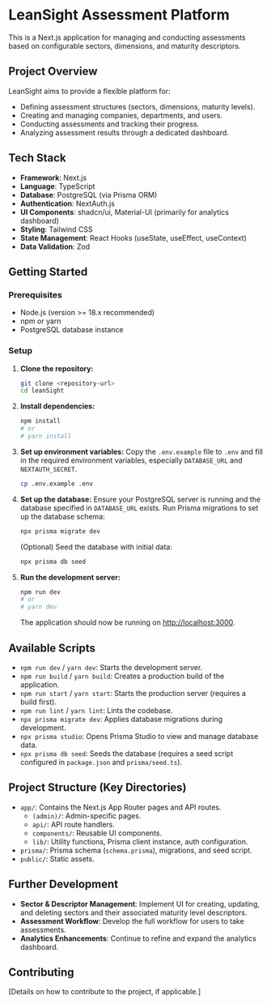 # LeanSight Assessment Platform

This is a Next.js application for managing and conducting assessments based on configurable sectors, dimensions, and maturity descriptors.

## Project Overview

LeanSight aims to provide a flexible platform for:
- Defining assessment structures (sectors, dimensions, maturity levels).
- Creating and managing companies, departments, and users.
- Conducting assessments and tracking their progress.
- Analyzing assessment results through a dedicated dashboard.

## Tech Stack

- **Framework**: Next.js
- **Language**: TypeScript
- **Database**: PostgreSQL (via Prisma ORM)
- **Authentication**: NextAuth.js
- **UI Components**: shadcn/ui, Material-UI (primarily for analytics dashboard)
- **Styling**: Tailwind CSS
- **State Management**: React Hooks (useState, useEffect, useContext)
- **Data Validation**: Zod

## Getting Started

### Prerequisites

- Node.js (version >= 18.x recommended)
- npm or yarn
- PostgreSQL database instance

### Setup

1.  **Clone the repository:**
    ```bash
    git clone <repository-url>
    cd leanSight
    ```

2.  **Install dependencies:**
    ```bash
    npm install
    # or
    # yarn install
    ```

3.  **Set up environment variables:**
    Copy the `.env.example` file to `.env` and fill in the required environment variables, especially `DATABASE_URL` and `NEXTAUTH_SECRET`.
    ```bash
    cp .env.example .env
    ```

4.  **Set up the database:**
    Ensure your PostgreSQL server is running and the database specified in `DATABASE_URL` exists.
    Run Prisma migrations to set up the database schema:
    ```bash
    npx prisma migrate dev
    ```
    (Optional) Seed the database with initial data:
    ```bash
    npx prisma db seed
    ```

5.  **Run the development server:**
    ```bash
    npm run dev
    # or
    # yarn dev
    ```
    The application should now be running on [http://localhost:3000](http://localhost:3000).

## Available Scripts

- `npm run dev` / `yarn dev`: Starts the development server.
- `npm run build` / `yarn build`: Creates a production build of the application.
- `npm run start` / `yarn start`: Starts the production server (requires a build first).
- `npm run lint` / `yarn lint`: Lints the codebase.
- `npx prisma migrate dev`: Applies database migrations during development.
- `npx prisma studio`: Opens Prisma Studio to view and manage database data.
- `npx prisma db seed`: Seeds the database (requires a seed script configured in `package.json` and `prisma/seed.ts`).

## Project Structure (Key Directories)

- `app/`: Contains the Next.js App Router pages and API routes.
  - `(admin)/`: Admin-specific pages.
  - `api/`: API route handlers.
  - `components/`: Reusable UI components.
  - `lib/`: Utility functions, Prisma client instance, auth configuration.
- `prisma/`: Prisma schema (`schema.prisma`), migrations, and seed script.
- `public/`: Static assets.

## Further Development

- **Sector & Descriptor Management**: Implement UI for creating, updating, and deleting sectors and their associated maturity level descriptors.
- **Assessment Workflow**: Develop the full workflow for users to take assessments.
- **Analytics Enhancements**: Continue to refine and expand the analytics dashboard.

## Contributing

[Details on how to contribute to the project, if applicable.] 